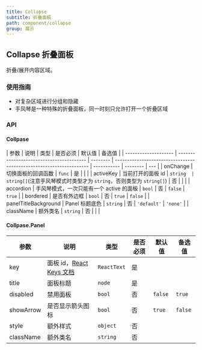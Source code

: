 ```yaml
---
title: Collapse
subtitle: 折叠面板
path: component/collapse
group: 展示
---
```


## Collapse 折叠面板

折叠/展开内容区域。

### 使用指南

- 对复杂区域进行分组和隐藏
- 手风琴是一种特殊的折叠面板，同一时刻只允许打开一个折叠区域

### API

#### Collpase

| 参数                 | 说明                                     | 类型     | 是否必须                                                            | 默认值      | 备选值   |
| -------------------- | ---------------------------------------- | -------- | ------------------------------------------------------------------- | ----------- | -------- | --- |
| onChange             | 切换面板的回调函数                       | `func`   | 是                                                                  |             |          |
| activeKey            | 当前打开的面板 id                        | `string  | string[]`(注意手风琴模式时类型才为 `string`，否则类型为 `string[]`) | 否          |          |     |
| accordion            | 手风琴模式，一次只能有一个 active 的面板 | `bool`   | 否                                                                  | `false`     | `true`   |
| bordered             | 是否有外边框                             | `bool`   | 否                                                                  | `true`      | `false`  |
| panelTitleBackground | Panel 标题底色                           | `string` | 否                                                                  | `'default'` | `'none'` |
| className            | 额外类名                                 | `string` | 否                                                                  |             |          |

#### Collpase.Panel

| 参数      | 说明                                                                          | 类型        | 是否必须 | 默认值  | 备选值  |
| --------- | ----------------------------------------------------------------------------- | ----------- | -------- | ------- | ------- |
| key       | 面板 id，[React Keys 文档](https://reactjs.org/docs/lists-and-keys.html#keys) | `ReactText` | 是       |         |         |
| title     | 面板标题                                                                      | `node`      | 是       |         |         |
| disabled  | 禁用面板                                                                      | `bool`      | 否       | `false` | `true`  |
| showArrow | 是否显示箭头图标                                                              | `bool`      | 否       | `true`  | `false` |
| style     | 额外样式                                                                      | `object`    | 否       |         |         |
| className | 额外类名                                                                      | `string`    | 否       |         |         |
